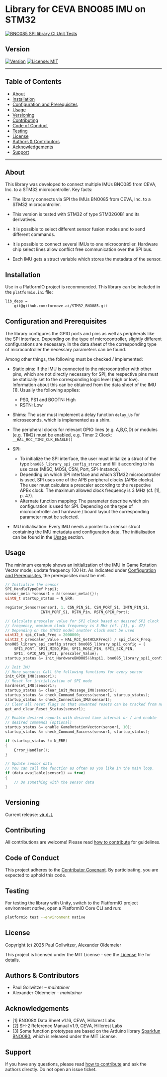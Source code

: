 # Library for CEVA BNO085 IMU on STM32

[![BNO085 SPI library CI Unit Tests](https://github.com/formove-ai/STM32_BNO085/actions/workflows/unittests.yaml/badge.svg)](https://github.com/formove-ai/STM32_BNO085/actions/workflows/unittests.yaml)

## Version

[![Version](https://img.shields.io/badge/version-v0.0.1-blue)](https://github.com/formove-ai/STM32_BNO085/releases/tag/v0.0.1)
[![License: MIT](https://img.shields.io/badge/License-MIT-yellow.svg)](LICENSE)

---

## Table of Contents

- [About](#about)
- [Installation](#installation)
- [Configuration and Prerequisites](#configuration-and-prerequisites)
- [Usage](#usage)
- [Versioning](#versioning)
- [Contributing](#contributing)
- [Code of Conduct](#code-of-conduct)
- [Testing](#testing)
- [License](#license)
- [Authors & Contributors](#authors--contributors)
- [Acknowledgements](#acknowledgements)
- [Support](#support)

---

## About

This library was developed to connect multiple IMUs BNO085 from CEVA, Inc. to a STM32
microcontroller.
Key facts:

- The library connects via SPI the IMUs BNO085 from CEVA, Inc. to a STM32 microcontroller.

- This version is tested with STM32 of type STM32G0B1 and its derivatives.

- It is possible to select different sensor fusion modes and to send different commands.

- It is possible to connect several IMUs to one microcontroller. Hardware chip select
lines allow conflict free communication over the SPI bus.

- Each IMU gets a struct variable which stores the metadata of the sensor.

## Installation

Use in a PlatformIO project is recommended. This library can be included in
the `platformio.ini` file:

```bash
lib_deps =
    git@github.com:formove-ai/STM32_BNO085.git
```

## Configuration and Prerequisites

The library configures the GPIO ports and pins as well as peripherals like the
SPI interface. Depending on the type of microcontroller, slightly different
configurations are necessary. In the data sheet of the corresponding type of
microcontroller the necessary parameters can be found.

Among other things, the following must be checked / implemented:

- Static pins: If the IMU is connected to the microcontroller with other pins,
which are not directly necessary for SPI, the respective pins must be statically
set to the corresponding logic level (high or low). Information about this can
be obtained from the data sheet of the IMU [1]. Usually the following applies:
  - PS0, PS1 and BOOTN: High
  - RSTN: Low
- Shims: The user must implement a delay function `delay_Us` for microseconds,
which is implemented as a shim.
- The peripheral clocks for relevant GPIO lines (e.g. A,B,C,D) or modules (e.g. TIM2)
must be enabled, e.g. Timer 2 Clock: `__HAL_RCC_TIM2_CLK_ENABLE()`

- SPI:
  - To initialize the SPI interface, the user must initialize a struct of the type
    `bno085_library_spi_config_struct` and fill it according to his use case
    (MISO, MOSI, CSN, Port, SPI-Instance).
  - Depending on which SPI interface and which STM32 microcontroller is used,
    SPI uses one of the APB peripheral clocks (APBx clocks). The user must
    calculate a prescaler according to the respective APBx clock. The maximum
    allowed clock frequency is 3 MHz (cf. [1], p. 47).
  - Alternate function mapping: The parameter describe which pin configuration
    is used for SPI. Depending on the type of microcontroller and
    hardware / board layout the corresponding parameter must be selected.
- IMU initialisation: Every IMU needs a pointer to a sensor struct containing
the IMU metadata and configuration data. The initialisation can be found in
the [Usage](#usage) section.

## Usage

The minimum example shows an initialization of the IMU in Game Rotation Vector
mode, update frequency 100 Hz. As indicated under
[Configuration and Prerequisites](#configuration-and-prerequisites), the
prerequisites must be met.

```c
// Initialize the sensor
SPI_HandleTypeDef hspi1;
sensor_meta *sensor1 = &((sensor_meta){});
uint8_t startup_status = N_ERR;

register_Sensor(sensor1, 1, CSN_PIN_S1, CSN_PORT_S1, INTN_PIN_S1,
                INTN_PORT_S1, RSTN_Pin, RSTN_GPIO_Port);

// Calculate prescaler value for SPI clock based on desired SPI clock
// frequency, maximum clock frequency is 3 MHz (cf. [1], p. 47)
// Depending on the STM32 model another clock must be used
uint32_t spi_Clock_Freq = 2000000;
uint32_t prescaler_Value = HAL_RCC_GetHCLKFreq() / spi_Clock_Freq;
bno085_library_spi_config_struct bno085_library_spi1_config = {
    SPI1_PORT, SPI1_MISO_PIN, SPI1_MOSI_PIN, SPI1_SCK_PIN,
    SPI1, GPIO_AF5_SPI1, prescaler_Value};
startup_status &= init_HardwareBNO085(&hspi1, bno085_library_spi1_config);

// Init IMU
// More sensors: Call the following functions for every sensor
init_GPIO_IMU(sensor1);
// Reset for initialization of SPI mode
hardreset_IMU(sensor1);
startup_status &= clear_init_Message_IMU(sensor1);
startup_status &= check_Command_Success(sensor1, startup_status);
startup_status &= check_Connection_IMU(sensor1);
// Clear all reset flags so that unwanted resets can be tracked from now on.
get_and_clear_Reset_Status(sensor1);

// Enable desired reports with desired time interval or / and enable
// desired commands (optional)
startup_status &= enable_GameRotationVector(sensor1, 10);
startup_status &= check_Command_Success(sensor1, startup_status);

if (startup_status != N_ERR)
{
    Error_Handler();
}

// Update sensor data
// You can call the function as often as you like in the main loop.
if (data_available(sensor1) == true)
{
    // Do something with the sensor data
}
```

## Versioning

Current release: **[`v0.0.1`](https://github.com/formove-ai/STM32_BNO085/releases/tag/v0.0.1)**

## Contributing

All contributions are welcome! Please read [how to contribute](CONTRIBUTING.md)
for guidelines.

## Code of Conduct

This project adheres to the [Contributor Covenant](CODE_OF_CONDUCT.md).
By participating, you are expected to uphold this code.

## Testing

For testing the library with Unity, switch to the PlatformIO project environment
*native*, open a PlatformIO Core CLI and run:

```bash
platformio test --environment native
```

## License

Copyright (c) 2025 Paul Gollwitzer, Alexander Oldemeier

This project is licensed under the MIT License - see the [License](LICENSE.md)
file for details.

## Authors & Contributors

- Paul Gollwitzer – *maintainer*
- Alexander Oldemeier - *maintainer*

## Acknowledgements

- [1] BNO08X Data Sheet v1.16, CEVA, Hillcrest Labs
- [2] SH-2 Reference Manual v1.9, CEVA, Hillcrest Labs
- [3] Some function prototypes are based on the Arduino library
[Sparkfun BNO080](https://github.com/sparkfun/SparkFun_BNO080_Arduino_Library),
which is released under the MIT License.

## Support

If you have any questions, please read [how to contribute](CONTRIBUTING.md) and
ask the authors directly. Do not open an issue ticket.
